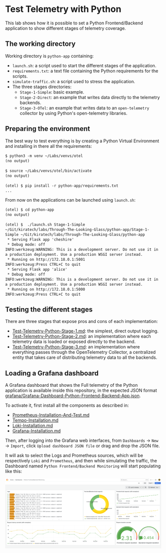 # Test Telemetry with Python

This lab shows how it is possible to set a Python Frontend/Backend application
to show different stages of telemetry coverage.

## The working directory

Working directory is `python-app` containing:

- `launch.sh`: a script used to start the different stages of the application.
- `requirements.txt`: a text file containing the Python requirements for the
  scripts.
- `simulate-traffic.sh`: a script used to stress the application.
- The three stages directories:
  - `Stage-1-Simple`: basic example.
  - `Stage-2-Direct`: an example that writes data directly to the telemetry
    backends.
  - `Stage-3-OTel`: an example that writes data to an `open-telemetry` collector
    by using Python's open-telemetry libraries.

## Preparing the environment

The best way to test everything is by creating a Python Virtual Environment and
installing in there all the requirements:

```console
$ python3 -m venv ~/Labs/venvs/otel
(no output)

$ source ~/Labs/venvs/otel/bin/activate
(no output)

(otel) $ pip install -r python-app/requirements.txt
...
```

From now on the applications can be launched using `launch.sh`:

```console
(otel) $ cd python-app
(no output)

(otel) $  ./launch.sh Stage-1-Simple
~/Git/kiratech/labs/Through-The-Looking-Glass/python-app/Stage-1-Simple ~/Git/kiratech/labs/Through-The-Looking-Glass/python-app
 * Serving Flask app 'cheshire'
 * Debug mode: off
INFO:werkzeug:WARNING: This is a development server. Do not use it in a production deployment. Use a production WSGI server instead.
 * Running on http://172.18.0.1:5001
INFO:werkzeug:Press CTRL+C to quit
 * Serving Flask app 'alice'
 * Debug mode: off
INFO:werkzeug:WARNING: This is a development server. Do not use it in a production deployment. Use a production WSGI server instead.
 * Running on http://172.18.0.1:5000
INFO:werkzeug:Press CTRL+C to quit
```

## Testing the different stages

There are three stages that expose pros and cons of each implementation:

- [Test-Telemetry-Python-Stage-1.md](): the simplest, direct output logging.
- [Test-Telemetry-Python-Stage-2.md](): an implementation where each telemetry
  data is loaded or exposed directly to the backend.
- [Test-Telemetry-Python-Stage-3.md](): an implementation where everything
  passes through the OpenTelemetry Collector, a centralized entity that takes
  care of distributing telemetry data to all the backends.

## Loading a Grafana dashboard

A Grafana dashboard that shows the Full telemetry of the Python application is
available inside this repository, in the expected JSON format
[grafana/Grafana-Dashboard-Python-Frontend-Backend-App.json]().

To activate it, first install all the components as described in:

- [Prometheus-Installation-And-Test.md]()
- [Tempo-Installation.md]()
- [Loki-Installation.md]()
- [Grafana-Installation.md]()

Then, after logging into the Grafana web interfaces, from `Dashboards` -> `New`
-> `Import`, click `Upload dashboard JSON file` or drag and drop the JSON file.

It will ask to select the Logs and Prometheus sources, which will be
respectively `Loki` and `Prometheus`, and then while simulating the traffic, the
Dashboard named `Python Frontend/Backend Monitoring` will start populating like
this:

![Grafana Telemetry Dashboard](images/Grafana-Telemetry-Dashboard.png)
